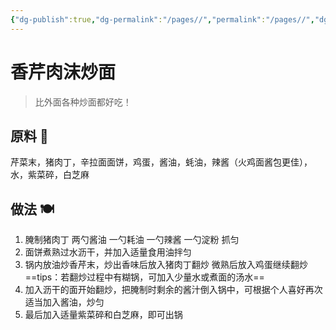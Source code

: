 ```yaml
---
{"dg-publish":true,"dg-permalink":"/pages//","permalink":"/pages//","dgHomeLink":true,"dgPassFrontmatter":false}
---
```


# 香芹肉沫炒面
>比外面各种炒面都好吃！
## 原料 🍜
芹菜末，猪肉丁，辛拉面面饼，鸡蛋，酱油，蚝油，辣酱（火鸡面酱包更佳），水，紫菜碎，白芝麻
## 做法 🍽️
1. 腌制猪肉丁 两勺酱油 一勺耗油 一勺辣酱 一勺淀粉 抓匀
2. 面饼煮熟过水沥干，并加入适量食用油拌匀
3. 锅内放油炒香芹末，炒出香味后放入猪肉丁翻炒 微熟后放入鸡蛋继续翻炒 ==tips：若翻炒过程中有糊锅，可加入少量水或煮面的汤水==
4. 加入沥干的面开始翻炒，把腌制时剩余的酱汁倒入锅中，可根据个人喜好再次适当加入酱油，炒匀
5. 最后加入适量紫菜碎和白芝麻，即可出锅